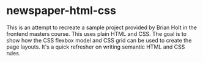 # newspaper-html-css
This is an attempt to recreate a sample project provided by Brian Holt in the frontend masters course. This uses plain HTML and CSS. The goal is to show how the CSS flexbox model and CSS grid can be used to create the page layouts. It's a quick refresher on writing semantic HTML and CSS rules. 
